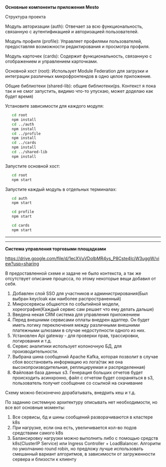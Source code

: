 **Основные компоненты приложения Mesto**

Структура проекта

Модуль авторизации (auth): Отвечает за всю функциональность, связанную с аутентификацией и авторизацией пользователей.

Модуль профиля (profile): Управляет профилями пользователей, предоставляя возможности редактирования и просмотра профиля.

Модуль карточек (cards): Содержит функциональность, связанную с отображением и управлением карточками.

Основной хост (root): Использует Module Federation для загрузки и интеграции различных микрофронтендов в одно целое приложение.

Общие библиотеки (shared-lib): общие библиотеки(ps. Контекст я пока так и не смог запустить, видимо что-то упускаю, может доделаю как будет время)

Установите зависимости для каждого модуля:

```bash 
   cd root
   npm install
   cd ../auth
   npm install
   cd ../profile
   npm install
   cd ../cards
   npm install
   cd ../shared-lib
   npm install
```
Запустите основной хост:

```bash
   cd root
   npm start
```
Запустите каждый модуль в отдельных терминалах:

```bash
   cd auth
   npm start

   cd profile
   npm start

   cd cards
   npm start
```

-----------------
-----------------


**Система управления торговыми площадками**

https://drive.google.com/file/d/1ecXVuVDoIbMR4ys_P8Cste4IcjW3uggW/view?usp=sharing

В предоставленной схеме и задаче не было контекста, а так же отсутствует описание процесса, по этому некоторые вещи
добавил от себя.

1. Добавлен слой SSO для участников и администрирования(Был выбран keycloak как наиболее распространенный)
2. Микросервисы общаются по событийной модели, хореография(Каждый сервис сам решает что ему делать дальше)
3. Введена некая CRM система для управления приложением
4. Перед внешними сервисами оплаты внедрен адаптер. Он будет иметь логику переключения между различными внешними
   платежными шлюзами в случае недоступности одного из них.
5. Установлен Api gateway - для проверки прав, трассировки, логирования и т.д.
6. Сервис аналитики использует колоночную БД, для производительности.
7. Выбрана шина сообщений Apache Kafka, которая позволит в случае сбоя восстановить информацию из лога(так же она
   высокопроизводительная, реплицируемая и распределенная)
8. Файловая база данных s3. Генерация больших отчетов будет происходить асинхронно, файл с отчетом будет сохраняться в
   s3, пользователь получит сообщение со ссылкой на скачивание





Схему можно бесконечно дорабатывать, внедрить кеш и т.д.

По заданию системную архитектуру описывать нет необходимости, но все вот основные моменты:

1. Все сервисы, бд и шины сообщений разворачиваются в кластере k8s
2. При нагрузке, если она есть, увеличивается кол-во подов средствами самого k8s
3. Балансировку нагрузки можно выполнить либо с помощью средств k8s(ClusterIP Service) или Ingress Controller +
   LoadBalancer.
   Алгоритм по умолчанию round robin, но предложу лучше использовать смешанный вариант алгоритмов,
   в зависимости от загруженности сервера и близости к клиенту




